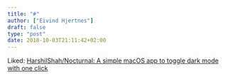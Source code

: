 ```yaml
---
title: "#"
author: ["Eivind Hjertnes"]
draft: false
type: "post"
date: 2018-10-03T21:11:42+02:00
---
```


Liked:
[HarshilShah/Nocturnal: A
simple macOS app to toggle dark mode with one click](https://github.com/HarshilShah/Nocturnal)
